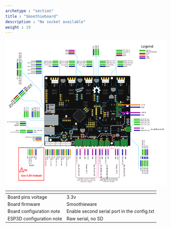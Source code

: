 ```yaml
---
archetype : "section"
title : "Smoothieboard"
description : "No socket available"
weight : 19
---
```

![step1](smoothieboard-wiring.png?width=300px)

| <!-- -->  | <!-- --> |
|-|-|
| Board pins voltage | 3.3v |
| Board firmware | Smoothieware | 
| Board configuration note | Enable second serial port in the config.txt |
| ESP3D configuration note | Raw serial, no SD |
